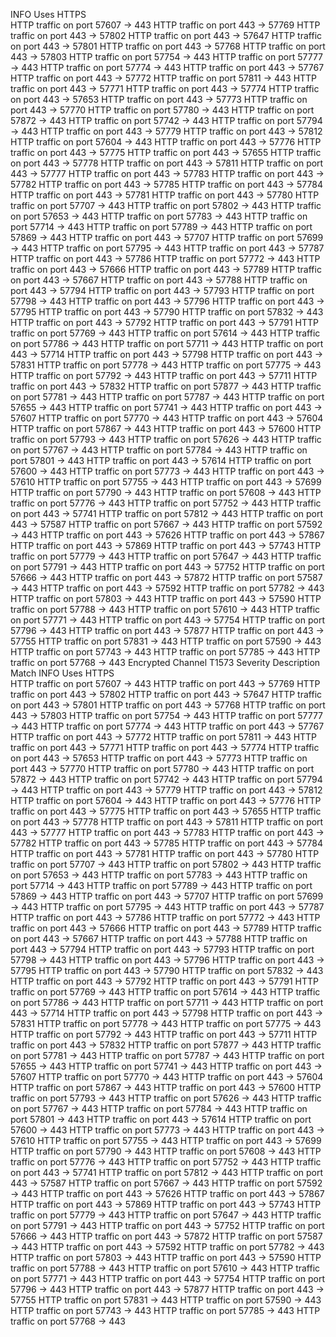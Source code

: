 INFO	Uses HTTPS	
HTTP traffic on port 57607 -> 443
HTTP traffic on port 443 -> 57769
HTTP traffic on port 443 -> 57802
HTTP traffic on port 443 -> 57647
HTTP traffic on port 443 -> 57801
HTTP traffic on port 443 -> 57768
HTTP traffic on port 443 -> 57803
HTTP traffic on port 57754 -> 443
HTTP traffic on port 57777 -> 443
HTTP traffic on port 57774 -> 443
HTTP traffic on port 443 -> 57767
HTTP traffic on port 443 -> 57772
HTTP traffic on port 57811 -> 443
HTTP traffic on port 443 -> 57771
HTTP traffic on port 443 -> 57774
HTTP traffic on port 443 -> 57653
HTTP traffic on port 443 -> 57773
HTTP traffic on port 443 -> 57770
HTTP traffic on port 57780 -> 443
HTTP traffic on port 57872 -> 443
HTTP traffic on port 57742 -> 443
HTTP traffic on port 57794 -> 443
HTTP traffic on port 443 -> 57779
HTTP traffic on port 443 -> 57812
HTTP traffic on port 57604 -> 443
HTTP traffic on port 443 -> 57776
HTTP traffic on port 443 -> 57775
HTTP traffic on port 443 -> 57655
HTTP traffic on port 443 -> 57778
HTTP traffic on port 443 -> 57811
HTTP traffic on port 443 -> 57777
HTTP traffic on port 443 -> 57783
HTTP traffic on port 443 -> 57782
HTTP traffic on port 443 -> 57785
HTTP traffic on port 443 -> 57784
HTTP traffic on port 443 -> 57781
HTTP traffic on port 443 -> 57780
HTTP traffic on port 57707 -> 443
HTTP traffic on port 57802 -> 443
HTTP traffic on port 57653 -> 443
HTTP traffic on port 57783 -> 443
HTTP traffic on port 57714 -> 443
HTTP traffic on port 57789 -> 443
HTTP traffic on port 57869 -> 443
HTTP traffic on port 443 -> 57707
HTTP traffic on port 57699 -> 443
HTTP traffic on port 57795 -> 443
HTTP traffic on port 443 -> 57787
HTTP traffic on port 443 -> 57786
HTTP traffic on port 57772 -> 443
HTTP traffic on port 443 -> 57666
HTTP traffic on port 443 -> 57789
HTTP traffic on port 443 -> 57667
HTTP traffic on port 443 -> 57788
HTTP traffic on port 443 -> 57794
HTTP traffic on port 443 -> 57793
HTTP traffic on port 57798 -> 443
HTTP traffic on port 443 -> 57796
HTTP traffic on port 443 -> 57795
HTTP traffic on port 443 -> 57790
HTTP traffic on port 57832 -> 443
HTTP traffic on port 443 -> 57792
HTTP traffic on port 443 -> 57791
HTTP traffic on port 57769 -> 443
HTTP traffic on port 57614 -> 443
HTTP traffic on port 57786 -> 443
HTTP traffic on port 57711 -> 443
HTTP traffic on port 443 -> 57714
HTTP traffic on port 443 -> 57798
HTTP traffic on port 443 -> 57831
HTTP traffic on port 57778 -> 443
HTTP traffic on port 57775 -> 443
HTTP traffic on port 57792 -> 443
HTTP traffic on port 443 -> 57711
HTTP traffic on port 443 -> 57832
HTTP traffic on port 57877 -> 443
HTTP traffic on port 57781 -> 443
HTTP traffic on port 57787 -> 443
HTTP traffic on port 57655 -> 443
HTTP traffic on port 57741 -> 443
HTTP traffic on port 443 -> 57607
HTTP traffic on port 57770 -> 443
HTTP traffic on port 443 -> 57604
HTTP traffic on port 57867 -> 443
HTTP traffic on port 443 -> 57600
HTTP traffic on port 57793 -> 443
HTTP traffic on port 57626 -> 443
HTTP traffic on port 57767 -> 443
HTTP traffic on port 57784 -> 443
HTTP traffic on port 57801 -> 443
HTTP traffic on port 443 -> 57614
HTTP traffic on port 57600 -> 443
HTTP traffic on port 57773 -> 443
HTTP traffic on port 443 -> 57610
HTTP traffic on port 57755 -> 443
HTTP traffic on port 443 -> 57699
HTTP traffic on port 57790 -> 443
HTTP traffic on port 57608 -> 443
HTTP traffic on port 57776 -> 443
HTTP traffic on port 57752 -> 443
HTTP traffic on port 443 -> 57741
HTTP traffic on port 57812 -> 443
HTTP traffic on port 443 -> 57587
HTTP traffic on port 57667 -> 443
HTTP traffic on port 57592 -> 443
HTTP traffic on port 443 -> 57626
HTTP traffic on port 443 -> 57867
HTTP traffic on port 443 -> 57869
HTTP traffic on port 443 -> 57743
HTTP traffic on port 57779 -> 443
HTTP traffic on port 57647 -> 443
HTTP traffic on port 57791 -> 443
HTTP traffic on port 443 -> 57752
HTTP traffic on port 57666 -> 443
HTTP traffic on port 443 -> 57872
HTTP traffic on port 57587 -> 443
HTTP traffic on port 443 -> 57592
HTTP traffic on port 57782 -> 443
HTTP traffic on port 57803 -> 443
HTTP traffic on port 443 -> 57590
HTTP traffic on port 57788 -> 443
HTTP traffic on port 57610 -> 443
HTTP traffic on port 57771 -> 443
HTTP traffic on port 443 -> 57754
HTTP traffic on port 57796 -> 443
HTTP traffic on port 443 -> 57877
HTTP traffic on port 443 -> 57755
HTTP traffic on port 57831 -> 443
HTTP traffic on port 57590 -> 443
HTTP traffic on port 57743 -> 443
HTTP traffic on port 57785 -> 443
HTTP traffic on port 57768 -> 443
Encrypted Channel
T1573
Severity	Description	Match
INFO	Uses HTTPS	
HTTP traffic on port 57607 -> 443
HTTP traffic on port 443 -> 57769
HTTP traffic on port 443 -> 57802
HTTP traffic on port 443 -> 57647
HTTP traffic on port 443 -> 57801
HTTP traffic on port 443 -> 57768
HTTP traffic on port 443 -> 57803
HTTP traffic on port 57754 -> 443
HTTP traffic on port 57777 -> 443
HTTP traffic on port 57774 -> 443
HTTP traffic on port 443 -> 57767
HTTP traffic on port 443 -> 57772
HTTP traffic on port 57811 -> 443
HTTP traffic on port 443 -> 57771
HTTP traffic on port 443 -> 57774
HTTP traffic on port 443 -> 57653
HTTP traffic on port 443 -> 57773
HTTP traffic on port 443 -> 57770
HTTP traffic on port 57780 -> 443
HTTP traffic on port 57872 -> 443
HTTP traffic on port 57742 -> 443
HTTP traffic on port 57794 -> 443
HTTP traffic on port 443 -> 57779
HTTP traffic on port 443 -> 57812
HTTP traffic on port 57604 -> 443
HTTP traffic on port 443 -> 57776
HTTP traffic on port 443 -> 57775
HTTP traffic on port 443 -> 57655
HTTP traffic on port 443 -> 57778
HTTP traffic on port 443 -> 57811
HTTP traffic on port 443 -> 57777
HTTP traffic on port 443 -> 57783
HTTP traffic on port 443 -> 57782
HTTP traffic on port 443 -> 57785
HTTP traffic on port 443 -> 57784
HTTP traffic on port 443 -> 57781
HTTP traffic on port 443 -> 57780
HTTP traffic on port 57707 -> 443
HTTP traffic on port 57802 -> 443
HTTP traffic on port 57653 -> 443
HTTP traffic on port 57783 -> 443
HTTP traffic on port 57714 -> 443
HTTP traffic on port 57789 -> 443
HTTP traffic on port 57869 -> 443
HTTP traffic on port 443 -> 57707
HTTP traffic on port 57699 -> 443
HTTP traffic on port 57795 -> 443
HTTP traffic on port 443 -> 57787
HTTP traffic on port 443 -> 57786
HTTP traffic on port 57772 -> 443
HTTP traffic on port 443 -> 57666
HTTP traffic on port 443 -> 57789
HTTP traffic on port 443 -> 57667
HTTP traffic on port 443 -> 57788
HTTP traffic on port 443 -> 57794
HTTP traffic on port 443 -> 57793
HTTP traffic on port 57798 -> 443
HTTP traffic on port 443 -> 57796
HTTP traffic on port 443 -> 57795
HTTP traffic on port 443 -> 57790
HTTP traffic on port 57832 -> 443
HTTP traffic on port 443 -> 57792
HTTP traffic on port 443 -> 57791
HTTP traffic on port 57769 -> 443
HTTP traffic on port 57614 -> 443
HTTP traffic on port 57786 -> 443
HTTP traffic on port 57711 -> 443
HTTP traffic on port 443 -> 57714
HTTP traffic on port 443 -> 57798
HTTP traffic on port 443 -> 57831
HTTP traffic on port 57778 -> 443
HTTP traffic on port 57775 -> 443
HTTP traffic on port 57792 -> 443
HTTP traffic on port 443 -> 57711
HTTP traffic on port 443 -> 57832
HTTP traffic on port 57877 -> 443
HTTP traffic on port 57781 -> 443
HTTP traffic on port 57787 -> 443
HTTP traffic on port 57655 -> 443
HTTP traffic on port 57741 -> 443
HTTP traffic on port 443 -> 57607
HTTP traffic on port 57770 -> 443
HTTP traffic on port 443 -> 57604
HTTP traffic on port 57867 -> 443
HTTP traffic on port 443 -> 57600
HTTP traffic on port 57793 -> 443
HTTP traffic on port 57626 -> 443
HTTP traffic on port 57767 -> 443
HTTP traffic on port 57784 -> 443
HTTP traffic on port 57801 -> 443
HTTP traffic on port 443 -> 57614
HTTP traffic on port 57600 -> 443
HTTP traffic on port 57773 -> 443
HTTP traffic on port 443 -> 57610
HTTP traffic on port 57755 -> 443
HTTP traffic on port 443 -> 57699
HTTP traffic on port 57790 -> 443
HTTP traffic on port 57608 -> 443
HTTP traffic on port 57776 -> 443
HTTP traffic on port 57752 -> 443
HTTP traffic on port 443 -> 57741
HTTP traffic on port 57812 -> 443
HTTP traffic on port 443 -> 57587
HTTP traffic on port 57667 -> 443
HTTP traffic on port 57592 -> 443
HTTP traffic on port 443 -> 57626
HTTP traffic on port 443 -> 57867
HTTP traffic on port 443 -> 57869
HTTP traffic on port 443 -> 57743
HTTP traffic on port 57779 -> 443
HTTP traffic on port 57647 -> 443
HTTP traffic on port 57791 -> 443
HTTP traffic on port 443 -> 57752
HTTP traffic on port 57666 -> 443
HTTP traffic on port 443 -> 57872
HTTP traffic on port 57587 -> 443
HTTP traffic on port 443 -> 57592
HTTP traffic on port 57782 -> 443
HTTP traffic on port 57803 -> 443
HTTP traffic on port 443 -> 57590
HTTP traffic on port 57788 -> 443
HTTP traffic on port 57610 -> 443
HTTP traffic on port 57771 -> 443
HTTP traffic on port 443 -> 57754
HTTP traffic on port 57796 -> 443
HTTP traffic on port 443 -> 57877
HTTP traffic on port 443 -> 57755
HTTP traffic on port 57831 -> 443
HTTP traffic on port 57590 -> 443
HTTP traffic on port 57743 -> 443
HTTP traffic on port 57785 -> 443
HTTP traffic on port 57768 -> 443